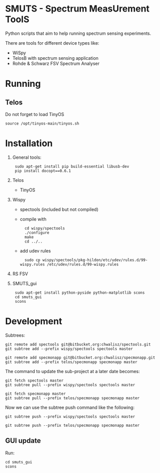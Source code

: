 # SMUTS - Spectrum MeasUrement ToolS

Python scripts that aim to help running spectrum sensing experiments.

There are tools for different device types like:

- WiSpy
- TelosB with spectrum sensing application
- Rohde & Schwarz FSV Spectrum Analyser

# Running

## Telos

Do not forget to load TinyOS

    source /opt/tinyos-main/tinyos.sh


# Installation

1. General tools:

        sudo apt-get install pip build-essential libusb-dev
        pip install docopt==0.6.1
2. Telos
    - TinyOS
3. Wispy
    - spectools (included but not compiled)
    - compile with

            cd wispy/spectools
            ./configure
            make
            cd ../..
    - add udev rules

            sudo cp wispy/spectools/pkg-hildon/etc/udev/rules.d/99-wispy.rules /etc/udev/rules.d/99-wispy.rules
4. RS FSV
5. SMUTS_gui

        sudo apt-get install python-pyside python-matplotlib scons
        cd smuts_gui
        scons

# Development

Subtrees:

    git remote add spectools git@bitbucket.org:chwalisz/spectools.git
    git subtree add --prefix wispy/spectools spectools master

    git remote add specmonapp git@bitbucket.org:chwalisz/specmonapp.git
    git subtree add --prefix telos/specmonapp specmonapp master

The command to update the sub-project at a later date becomes:

    git fetch spectools master
    git subtree pull --prefix wispy/spectools spectools master

    git fetch specmonapp master
    git subtree pull --prefix telos/specmonapp specmonapp master

Now we can use the subtree push command like the following:

    git subtree push --prefix wispy/spectools spectools master

    git subtree push --prefix telos/specmonapp specmonapp master


## GUI update

Run:

    cd smuts_gui
    scons
